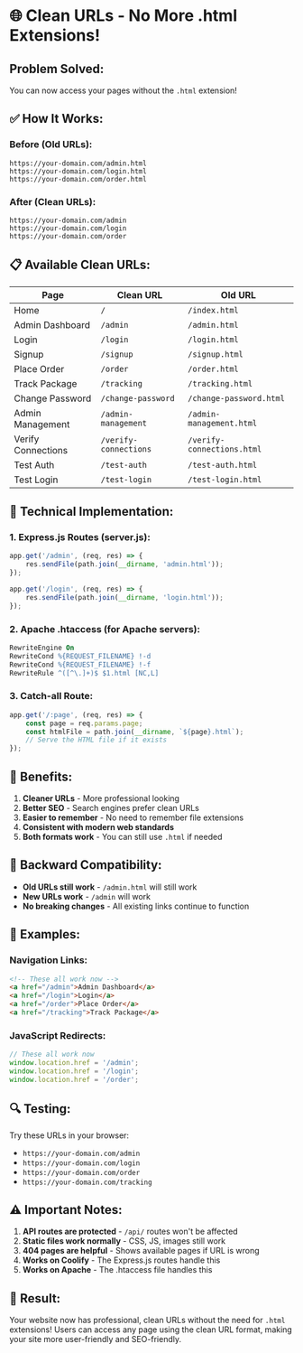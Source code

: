 # 🌐 Clean URLs - No More .html Extensions!

## **Problem Solved:**
You can now access your pages without the `.html` extension!

## **✅ How It Works:**

### **Before (Old URLs):**
```
https://your-domain.com/admin.html
https://your-domain.com/login.html
https://your-domain.com/order.html
```

### **After (Clean URLs):**
```
https://your-domain.com/admin
https://your-domain.com/login
https://your-domain.com/order
```

## **📋 Available Clean URLs:**

| Page | Clean URL | Old URL |
|------|-----------|---------|
| Home | `/` | `/index.html` |
| Admin Dashboard | `/admin` | `/admin.html` |
| Login | `/login` | `/login.html` |
| Signup | `/signup` | `/signup.html` |
| Place Order | `/order` | `/order.html` |
| Track Package | `/tracking` | `/tracking.html` |
| Change Password | `/change-password` | `/change-password.html` |
| Admin Management | `/admin-management` | `/admin-management.html` |
| Verify Connections | `/verify-connections` | `/verify-connections.html` |
| Test Auth | `/test-auth` | `/test-auth.html` |
| Test Login | `/test-login` | `/test-login.html` |

## **🔧 Technical Implementation:**

### **1. Express.js Routes (server.js):**
```javascript
app.get('/admin', (req, res) => {
    res.sendFile(path.join(__dirname, 'admin.html'));
});

app.get('/login', (req, res) => {
    res.sendFile(path.join(__dirname, 'login.html'));
});
```

### **2. Apache .htaccess (for Apache servers):**
```apache
RewriteEngine On
RewriteCond %{REQUEST_FILENAME} !-d
RewriteCond %{REQUEST_FILENAME} !-f
RewriteRule ^([^\.]+)$ $1.html [NC,L]
```

### **3. Catch-all Route:**
```javascript
app.get('/:page', (req, res) => {
    const page = req.params.page;
    const htmlFile = path.join(__dirname, `${page}.html`);
    // Serve the HTML file if it exists
});
```

## **🚀 Benefits:**

1. **Cleaner URLs** - More professional looking
2. **Better SEO** - Search engines prefer clean URLs
3. **Easier to remember** - No need to remember file extensions
4. **Consistent with modern web standards**
5. **Both formats work** - You can still use `.html` if needed

## **🔄 Backward Compatibility:**

- **Old URLs still work** - `/admin.html` will still work
- **New URLs work** - `/admin` will work
- **No breaking changes** - All existing links continue to function

## **📱 Examples:**

### **Navigation Links:**
```html
<!-- These all work now -->
<a href="/admin">Admin Dashboard</a>
<a href="/login">Login</a>
<a href="/order">Place Order</a>
<a href="/tracking">Track Package</a>
```

### **JavaScript Redirects:**
```javascript
// These all work now
window.location.href = '/admin';
window.location.href = '/login';
window.location.href = '/order';
```

## **🔍 Testing:**

Try these URLs in your browser:
- `https://your-domain.com/admin`
- `https://your-domain.com/login`
- `https://your-domain.com/order`
- `https://your-domain.com/tracking`

## **⚠️ Important Notes:**

1. **API routes are protected** - `/api/` routes won't be affected
2. **Static files work normally** - CSS, JS, images still work
3. **404 pages are helpful** - Shows available pages if URL is wrong
4. **Works on Coolify** - The Express.js routes handle this
5. **Works on Apache** - The .htaccess file handles this

## **🎉 Result:**

Your website now has professional, clean URLs without the need for `.html` extensions! Users can access any page using the clean URL format, making your site more user-friendly and SEO-friendly. 